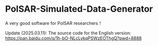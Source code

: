 # PolSAR-Simulated-Data-Generator
A very good software for PolSAR researchers！

Update (2025.03.11):
The source code for the English version:
https://pan.baidu.com/s/1h-bO-NLcLykqPSWzEOThgQ?pwd=8888
